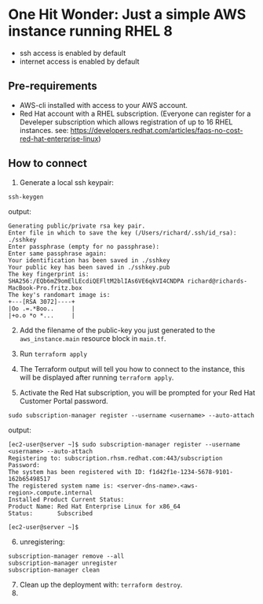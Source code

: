 # One Hit Wonder: Just a simple AWS instance running RHEL 8

- ssh access is enabled by default
- internet access is enabled by default

## Pre-requirements

- AWS-cli installed with access to your AWS account.
- Red Hat account with a RHEL subscription. (Everyone can register for a Develeper subscription which allows registration of up to 16 RHEL instances. see: https://developers.redhat.com/articles/faqs-no-cost-red-hat-enterprise-linux)

## How to connect

1. Generate a local ssh keypair:

```
ssh-keygen
```
output:
```
Generating public/private rsa key pair.
Enter file in which to save the key (/Users/richard/.ssh/id_rsa): ./sshkey 
Enter passphrase (empty for no passphrase): 
Enter same passphrase again: 
Your identification has been saved in ./sshkey
Your public key has been saved in ./sshkey.pub
The key fingerprint is:
SHA256:/EQb6mZ9omElLEcdiQEFltM2blIAs6VE6qkVI4CNDPA richard@richards-MacBook-Pro.fritz.box
The key's randomart image is:
+---[RSA 3072]----+
|Oo .=.*Boo..     |
|+o.o *o *...     |
```

2. Add the filename of the public-key you just generated to the `aws_instance.main` resource block in `main.tf`.

3. Run `terraform apply`

4. The Terraform output will tell you how to connect to the instance, this will be displayed after running `terraform apply`.

5. Activate the Red Hat subscription, you will be prompted for your Red Hat Customer Portal password.
```
sudo subscription-manager register --username <username> --auto-attach
```
output:
```
[ec2-user@server ~]$ sudo subscription-manager register --username <username> --auto-attach
Registering to: subscription.rhsm.redhat.com:443/subscription
Password: 
The system has been registered with ID: f1d42f1e-1234-5678-9101-162b65498517
The registered system name is: <server-dns-name>.<aws-region>.compute.internal
Installed Product Current Status:
Product Name: Red Hat Enterprise Linux for x86_64
Status:       Subscribed

[ec2-user@server ~]$ 
```

6. unregistering:
```
subscription-manager remove --all
subscription-manager unregister
subscription-manager clean
```

7. Clean up the deployment with: `terraform destroy`.
8. 